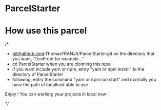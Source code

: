 # ParcelStarter

# How use this parcel

/*

- git@github.com:ThomasFRANJA/ParcelStarter.git on the directory that you want, "DevFront for example..."
- cd ParcelStarter when you are clonning this repo
- if you want include yarn or npm, entry "yarn or npm install" to the directory of ParcelStarter
- following, entry the command "yarn or npm run start" and normally you have the path of localhost able to use

Enjoy ! You can working your projects in local now !
    
*/


